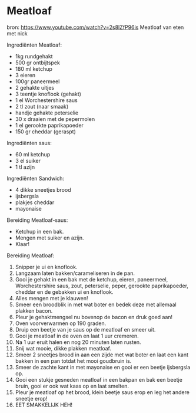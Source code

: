 # Meatloaf

bron: <https://www.youtube.com/watch?v=2s8IZfP96is>
Meatloaf van eten met nick

Ingrediënten Meatloaf:

- 1kg rundgehakt
- 500 gr ontbijtspek
- 180 ml ketchup
- 3 eieren
- 100gr paneermeel
- 2 gehakte uitjes
- 3 teentje knoflook (gehakt)
- 1 el Worchestershire saus
- 2 tl zout (naar smaak)
- handje gehakte peterselie
- 30 x draaien met de pepermolen
- 1 el gerookte paprikapoeder
- 150 gr cheddar (geraspt)

Ingrediënten saus:

- 60 ml ketchup
- 3 el suiker
- 1 tl azijn

Ingrediënten Sandwich:

- 4 dikke sneetjes brood
- ijsbergsla
- plakjes cheddar
- mayonaise

Bereiding Meatloaf-saus:

- Ketchup in een bak.
- Mengen met suiker en azijn.
- Klaar!

Bereiding Meatloaf:

1. Snipper je ui en knoflook.
2. Langzaam laten bakken/carameliseren in de pan.
3. Gooi je gehakt in een bak met de ketchup, eieren, paneermeel, Worchestershire saus, zout, peterselie, peper, gerookte paprikapoeder, cheddar en de gebakken ui en knoflook.
4. Alles mengen met je klauwen!
5. Smeer een broodblik in met wat boter en bedek deze met allemaal plakken bacon.
6. Pleur je gehaktmengsel nu bovenop de bacon en druk goed aan!
7. Oven voorverwarmen op 190 graden.
8. Druip een beetje van je saus op de meatloaf en smeer uit.
9. Gooi je meatloaf in de oven en laat 1 uur cremeren.
10. Na 1 uur eruit halen en nog 20 minuten laten rusten.
11. Snij wat mooie, dikke plakken meatloaf.
12. Smeer 2 sneetjes brood in aan een zijde met wat boter en laat een kant bakken in een pan totdat het mooi goudbruin is.
13. Smeer de zachte kant in met mayonaise en gooi er een beetje ijsbergsla op.
14. Gooi een stukje gesneden meatloaf in een bakpan en bak een beetje bruin, gooi er ook wat kaas op en laat smelten.
15. Pleur je meatloaf op het brood, klein beetje saus erop en leg het andere sneetje erop!
16. EET SMAKKELIJK HEH!
